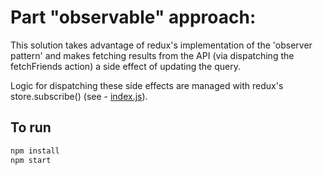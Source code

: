 # Part "observable" approach:
This solution takes advantage of redux's implementation of the 'observer pattern' and makes fetching results from the API (via dispatching the fetchFriends action) a side effect of updating the query.

Logic for dispatching these side effects are managed with redux's store.subscribe() (see - [index.js](index.js#L14)).

## To run
```sh
npm install
npm start
```
